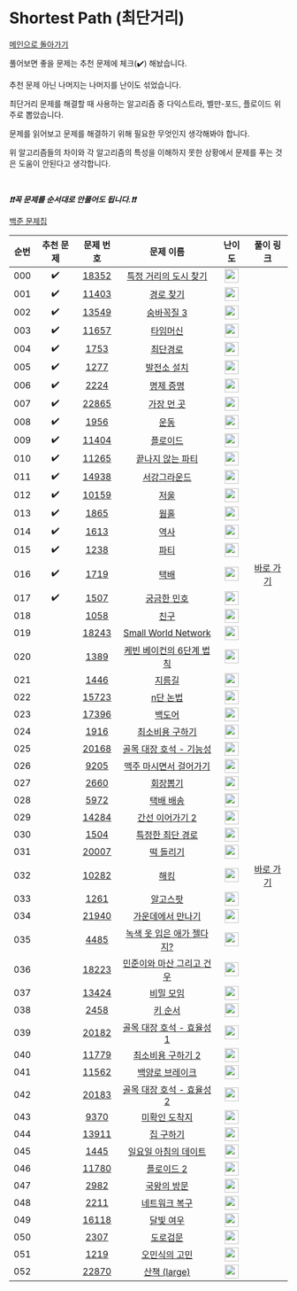# Shortest Path (최단거리)

[메인으로 돌아가기](https://github.com/tony9402/baekjoon)

풀어보면 좋을 문제는 추천 문제에 체크(:heavy_check_mark:) 해놨습니다.

추천 문제 아닌 나머지는 나머지를 난이도 섞었습니다.

최단거리 문제를 해결할 때 사용하는 알고리즘 중 다익스트라, 벨만-포드, 플로이드 위주로 뽑았습니다.

문제를 읽어보고 문제를 해결하기 위해 필요한 무엇인지 생각해봐야 합니다.

위 알고리즘들의 차이와 각 알고리즘의 특성을 이해하지 못한 상황에서 문제를 푸는 것은 도움이 안된다고 생각합니다.

<br>

***❗️❗️꼭 문제를 순서대로 안풀어도 됩니다.❗️❗️***

[백준 문제집](https://www.acmicpc.net/workbook/view/7273)


|순번|추천 문제|문제 번호|문제 이름|난이도|풀이 링크|
|:--:|:--:|:--:|:--:|:--:|:--:|
|000|:heavy_check_mark:|<a href="https://www.acmicpc.net/problem/18352" target="_blank">18352</a>|<a href="https://www.acmicpc.net/problem/18352" target="_blank">특정 거리의 도시 찾기</a>|<img height="25px" width="25px" src="https://static.solved.ac/tier_small/9.svg"/>||
|001|:heavy_check_mark:|<a href="https://www.acmicpc.net/problem/11403" target="_blank">11403</a>|<a href="https://www.acmicpc.net/problem/11403" target="_blank">경로 찾기</a>|<img height="25px" width="25px" src="https://static.solved.ac/tier_small/10.svg"/>||
|002|:heavy_check_mark:|<a href="https://www.acmicpc.net/problem/13549" target="_blank">13549</a>|<a href="https://www.acmicpc.net/problem/13549" target="_blank">숨바꼭질 3</a>|<img height="25px" width="25px" src="https://static.solved.ac/tier_small/11.svg"/>||
|003|:heavy_check_mark:|<a href="https://www.acmicpc.net/problem/11657" target="_blank">11657</a>|<a href="https://www.acmicpc.net/problem/11657" target="_blank">타임머신</a>|<img height="25px" width="25px" src="https://static.solved.ac/tier_small/12.svg"/>||
|004|:heavy_check_mark:|<a href="https://www.acmicpc.net/problem/1753" target="_blank">1753</a>|<a href="https://www.acmicpc.net/problem/1753" target="_blank">최단경로</a>|<img height="25px" width="25px" src="https://static.solved.ac/tier_small/12.svg"/>||
|005|:heavy_check_mark:|<a href="https://www.acmicpc.net/problem/1277" target="_blank">1277</a>|<a href="https://www.acmicpc.net/problem/1277" target="_blank">발전소 설치</a>|<img height="25px" width="25px" src="https://static.solved.ac/tier_small/12.svg"/>||
|006|:heavy_check_mark:|<a href="https://www.acmicpc.net/problem/2224" target="_blank">2224</a>|<a href="https://www.acmicpc.net/problem/2224" target="_blank">명제 증명</a>|<img height="25px" width="25px" src="https://static.solved.ac/tier_small/12.svg"/>||
|007|:heavy_check_mark:|<a href="https://www.acmicpc.net/problem/22865" target="_blank">22865</a>|<a href="https://www.acmicpc.net/problem/22865" target="_blank">가장 먼 곳</a>|<img height="25px" width="25px" src="https://static.solved.ac/tier_small/12.svg"/>||
|008|:heavy_check_mark:|<a href="https://www.acmicpc.net/problem/1956" target="_blank">1956</a>|<a href="https://www.acmicpc.net/problem/1956" target="_blank">운동</a>|<img height="25px" width="25px" src="https://static.solved.ac/tier_small/12.svg"/>||
|009|:heavy_check_mark:|<a href="https://www.acmicpc.net/problem/11404" target="_blank">11404</a>|<a href="https://www.acmicpc.net/problem/11404" target="_blank">플로이드</a>|<img height="25px" width="25px" src="https://static.solved.ac/tier_small/12.svg"/>||
|010|:heavy_check_mark:|<a href="https://www.acmicpc.net/problem/11265" target="_blank">11265</a>|<a href="https://www.acmicpc.net/problem/11265" target="_blank">끝나지 않는 파티</a>|<img height="25px" width="25px" src="https://static.solved.ac/tier_small/12.svg"/>||
|011|:heavy_check_mark:|<a href="https://www.acmicpc.net/problem/14938" target="_blank">14938</a>|<a href="https://www.acmicpc.net/problem/14938" target="_blank">서강그라운드</a>|<img height="25px" width="25px" src="https://static.solved.ac/tier_small/12.svg"/>||
|012|:heavy_check_mark:|<a href="https://www.acmicpc.net/problem/10159" target="_blank">10159</a>|<a href="https://www.acmicpc.net/problem/10159" target="_blank">저울</a>|<img height="25px" width="25px" src="https://static.solved.ac/tier_small/12.svg"/>||
|013|:heavy_check_mark:|<a href="https://www.acmicpc.net/problem/1865" target="_blank">1865</a>|<a href="https://www.acmicpc.net/problem/1865" target="_blank">웜홀</a>|<img height="25px" width="25px" src="https://static.solved.ac/tier_small/13.svg"/>||
|014|:heavy_check_mark:|<a href="https://www.acmicpc.net/problem/1613" target="_blank">1613</a>|<a href="https://www.acmicpc.net/problem/1613" target="_blank">역사</a>|<img height="25px" width="25px" src="https://static.solved.ac/tier_small/13.svg"/>||
|015|:heavy_check_mark:|<a href="https://www.acmicpc.net/problem/1238" target="_blank">1238</a>|<a href="https://www.acmicpc.net/problem/1238" target="_blank">파티</a>|<img height="25px" width="25px" src="https://static.solved.ac/tier_small/13.svg"/>||
|016|:heavy_check_mark:|<a href="https://www.acmicpc.net/problem/1719" target="_blank">1719</a>|<a href="https://www.acmicpc.net/problem/1719" target="_blank">택배</a>|<img height="25px" width="25px" src="https://static.solved.ac/tier_small/13.svg"/>|<a href="./../../solution/shortest_path/1719" target="_blank">바로 가기</a>|
|017|:heavy_check_mark:|<a href="https://www.acmicpc.net/problem/1507" target="_blank">1507</a>|<a href="https://www.acmicpc.net/problem/1507" target="_blank">궁금한 민호</a>|<img height="25px" width="25px" src="https://static.solved.ac/tier_small/14.svg"/>||
|018||<a href="https://www.acmicpc.net/problem/1058" target="_blank">1058</a>|<a href="https://www.acmicpc.net/problem/1058" target="_blank">친구</a>|<img height="25px" width="25px" src="https://static.solved.ac/tier_small/9.svg"/>||
|019||<a href="https://www.acmicpc.net/problem/18243" target="_blank">18243</a>|<a href="https://www.acmicpc.net/problem/18243" target="_blank">Small World Network</a>|<img height="25px" width="25px" src="https://static.solved.ac/tier_small/10.svg"/>||
|020||<a href="https://www.acmicpc.net/problem/1389" target="_blank">1389</a>|<a href="https://www.acmicpc.net/problem/1389" target="_blank">케빈 베이컨의 6단계 법칙</a>|<img height="25px" width="25px" src="https://static.solved.ac/tier_small/10.svg"/>||
|021||<a href="https://www.acmicpc.net/problem/1446" target="_blank">1446</a>|<a href="https://www.acmicpc.net/problem/1446" target="_blank">지름길</a>|<img height="25px" width="25px" src="https://static.solved.ac/tier_small/10.svg"/>||
|022||<a href="https://www.acmicpc.net/problem/15723" target="_blank">15723</a>|<a href="https://www.acmicpc.net/problem/15723" target="_blank">n단 논법</a>|<img height="25px" width="25px" src="https://static.solved.ac/tier_small/10.svg"/>||
|023||<a href="https://www.acmicpc.net/problem/17396" target="_blank">17396</a>|<a href="https://www.acmicpc.net/problem/17396" target="_blank">백도어</a>|<img height="25px" width="25px" src="https://static.solved.ac/tier_small/11.svg"/>||
|024||<a href="https://www.acmicpc.net/problem/1916" target="_blank">1916</a>|<a href="https://www.acmicpc.net/problem/1916" target="_blank">최소비용 구하기</a>|<img height="25px" width="25px" src="https://static.solved.ac/tier_small/11.svg"/>||
|025||<a href="https://www.acmicpc.net/problem/20168" target="_blank">20168</a>|<a href="https://www.acmicpc.net/problem/20168" target="_blank">골목 대장 호석 - 기능성</a>|<img height="25px" width="25px" src="https://static.solved.ac/tier_small/11.svg"/>||
|026||<a href="https://www.acmicpc.net/problem/9205" target="_blank">9205</a>|<a href="https://www.acmicpc.net/problem/9205" target="_blank">맥주 마시면서 걸어가기</a>|<img height="25px" width="25px" src="https://static.solved.ac/tier_small/11.svg"/>||
|027||<a href="https://www.acmicpc.net/problem/2660" target="_blank">2660</a>|<a href="https://www.acmicpc.net/problem/2660" target="_blank">회장뽑기</a>|<img height="25px" width="25px" src="https://static.solved.ac/tier_small/11.svg"/>||
|028||<a href="https://www.acmicpc.net/problem/5972" target="_blank">5972</a>|<a href="https://www.acmicpc.net/problem/5972" target="_blank">택배 배송</a>|<img height="25px" width="25px" src="https://static.solved.ac/tier_small/11.svg"/>||
|029||<a href="https://www.acmicpc.net/problem/14284" target="_blank">14284</a>|<a href="https://www.acmicpc.net/problem/14284" target="_blank">간선 이어가기 2</a>|<img height="25px" width="25px" src="https://static.solved.ac/tier_small/11.svg"/>||
|030||<a href="https://www.acmicpc.net/problem/1504" target="_blank">1504</a>|<a href="https://www.acmicpc.net/problem/1504" target="_blank">특정한 최단 경로</a>|<img height="25px" width="25px" src="https://static.solved.ac/tier_small/12.svg"/>||
|031||<a href="https://www.acmicpc.net/problem/20007" target="_blank">20007</a>|<a href="https://www.acmicpc.net/problem/20007" target="_blank">떡 돌리기</a>|<img height="25px" width="25px" src="https://static.solved.ac/tier_small/12.svg"/>||
|032||<a href="https://www.acmicpc.net/problem/10282" target="_blank">10282</a>|<a href="https://www.acmicpc.net/problem/10282" target="_blank">해킹</a>|<img height="25px" width="25px" src="https://static.solved.ac/tier_small/12.svg"/>|<a href="./../../solution/shortest_path/10282" target="_blank">바로 가기</a>|
|033||<a href="https://www.acmicpc.net/problem/1261" target="_blank">1261</a>|<a href="https://www.acmicpc.net/problem/1261" target="_blank">알고스팟</a>|<img height="25px" width="25px" src="https://static.solved.ac/tier_small/12.svg"/>||
|034||<a href="https://www.acmicpc.net/problem/21940" target="_blank">21940</a>|<a href="https://www.acmicpc.net/problem/21940" target="_blank">가운데에서 만나기</a>|<img height="25px" width="25px" src="https://static.solved.ac/tier_small/12.svg"/>||
|035||<a href="https://www.acmicpc.net/problem/4485" target="_blank">4485</a>|<a href="https://www.acmicpc.net/problem/4485" target="_blank">녹색 옷 입은 애가 젤다지?</a>|<img height="25px" width="25px" src="https://static.solved.ac/tier_small/12.svg"/>||
|036||<a href="https://www.acmicpc.net/problem/18223" target="_blank">18223</a>|<a href="https://www.acmicpc.net/problem/18223" target="_blank">민준이와 마산 그리고 건우</a>|<img height="25px" width="25px" src="https://static.solved.ac/tier_small/12.svg"/>||
|037||<a href="https://www.acmicpc.net/problem/13424" target="_blank">13424</a>|<a href="https://www.acmicpc.net/problem/13424" target="_blank">비밀 모임</a>|<img height="25px" width="25px" src="https://static.solved.ac/tier_small/12.svg"/>||
|038||<a href="https://www.acmicpc.net/problem/2458" target="_blank">2458</a>|<a href="https://www.acmicpc.net/problem/2458" target="_blank">키 순서</a>|<img height="25px" width="25px" src="https://static.solved.ac/tier_small/12.svg"/>||
|039||<a href="https://www.acmicpc.net/problem/20182" target="_blank">20182</a>|<a href="https://www.acmicpc.net/problem/20182" target="_blank">골목 대장 호석 - 효율성 1</a>|<img height="25px" width="25px" src="https://static.solved.ac/tier_small/13.svg"/>||
|040||<a href="https://www.acmicpc.net/problem/11779" target="_blank">11779</a>|<a href="https://www.acmicpc.net/problem/11779" target="_blank">최소비용 구하기 2</a>|<img height="25px" width="25px" src="https://static.solved.ac/tier_small/13.svg"/>||
|041||<a href="https://www.acmicpc.net/problem/11562" target="_blank">11562</a>|<a href="https://www.acmicpc.net/problem/11562" target="_blank">백양로 브레이크</a>|<img height="25px" width="25px" src="https://static.solved.ac/tier_small/13.svg"/>||
|042||<a href="https://www.acmicpc.net/problem/20183" target="_blank">20183</a>|<a href="https://www.acmicpc.net/problem/20183" target="_blank">골목 대장 호석 - 효율성 2</a>|<img height="25px" width="25px" src="https://static.solved.ac/tier_small/14.svg"/>||
|043||<a href="https://www.acmicpc.net/problem/9370" target="_blank">9370</a>|<a href="https://www.acmicpc.net/problem/9370" target="_blank">미확인 도착지</a>|<img height="25px" width="25px" src="https://static.solved.ac/tier_small/14.svg"/>||
|044||<a href="https://www.acmicpc.net/problem/13911" target="_blank">13911</a>|<a href="https://www.acmicpc.net/problem/13911" target="_blank">집 구하기</a>|<img height="25px" width="25px" src="https://static.solved.ac/tier_small/14.svg"/>||
|045||<a href="https://www.acmicpc.net/problem/1445" target="_blank">1445</a>|<a href="https://www.acmicpc.net/problem/1445" target="_blank">일요일 아침의 데이트</a>|<img height="25px" width="25px" src="https://static.solved.ac/tier_small/14.svg"/>||
|046||<a href="https://www.acmicpc.net/problem/11780" target="_blank">11780</a>|<a href="https://www.acmicpc.net/problem/11780" target="_blank">플로이드 2</a>|<img height="25px" width="25px" src="https://static.solved.ac/tier_small/14.svg"/>||
|047||<a href="https://www.acmicpc.net/problem/2982" target="_blank">2982</a>|<a href="https://www.acmicpc.net/problem/2982" target="_blank">국왕의 방문</a>|<img height="25px" width="25px" src="https://static.solved.ac/tier_small/14.svg"/>||
|048||<a href="https://www.acmicpc.net/problem/2211" target="_blank">2211</a>|<a href="https://www.acmicpc.net/problem/2211" target="_blank">네트워크 복구</a>|<img height="25px" width="25px" src="https://static.solved.ac/tier_small/14.svg"/>||
|049||<a href="https://www.acmicpc.net/problem/16118" target="_blank">16118</a>|<a href="https://www.acmicpc.net/problem/16118" target="_blank">달빛 여우</a>|<img height="25px" width="25px" src="https://static.solved.ac/tier_small/15.svg"/>||
|050||<a href="https://www.acmicpc.net/problem/2307" target="_blank">2307</a>|<a href="https://www.acmicpc.net/problem/2307" target="_blank">도로검문</a>|<img height="25px" width="25px" src="https://static.solved.ac/tier_small/15.svg"/>||
|051||<a href="https://www.acmicpc.net/problem/1219" target="_blank">1219</a>|<a href="https://www.acmicpc.net/problem/1219" target="_blank">오민식의 고민</a>|<img height="25px" width="25px" src="https://static.solved.ac/tier_small/16.svg"/>||
|052||<a href="https://www.acmicpc.net/problem/22870" target="_blank">22870</a>|<a href="https://www.acmicpc.net/problem/22870" target="_blank">산책 (large)</a>|<img height="25px" width="25px" src="https://static.solved.ac/tier_small/17.svg"/>||